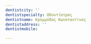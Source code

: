 ```yaml
---
dentistcity: ''
dentistspecialty: Οδοντίατρος
dentistname: Κρομμύδας Κωνσταντίνος
dentistaddress: ''
dentistmobile: 

---
```

